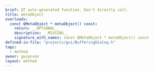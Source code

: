```yaml
---
brief: QT auto-generated function. Don't directly call.
title: metaObject
overloads:
  const QMetaObject * metaObject() const:
    return: __OPTIONAL__
    description: __MISSING__
    signature_with_names: const QMetaObject * metaObject() const
defined-in-file: "projects/gui/BufferingDialog.h"
tags:
  - method
owner: gwjensen
layout: method
---
```

